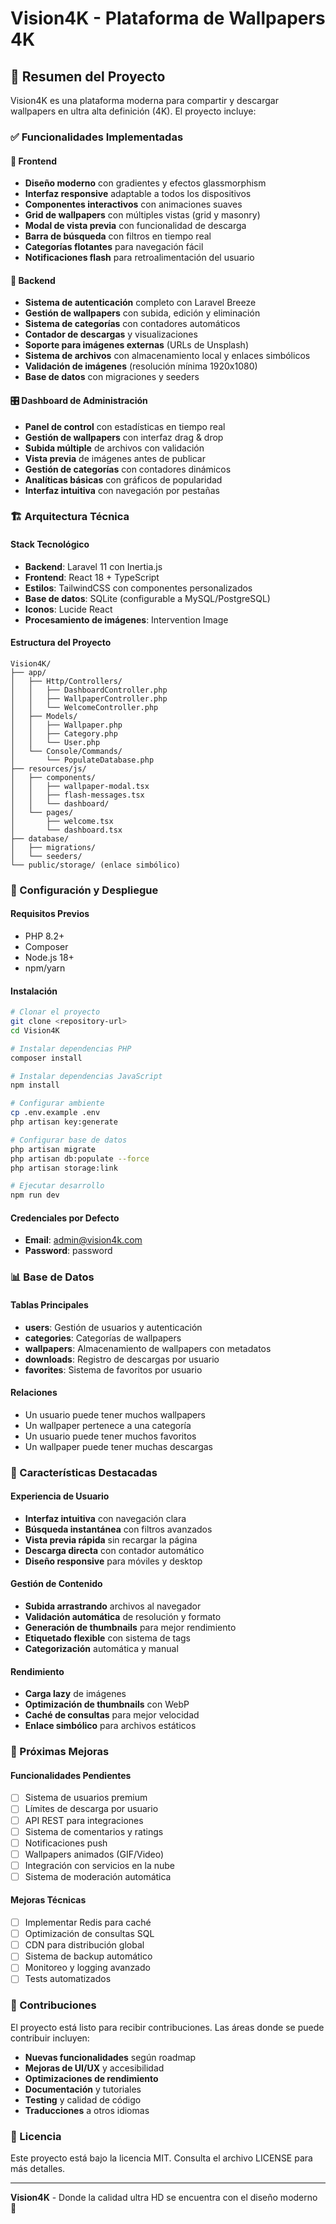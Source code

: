 # Vision4K - Plataforma de Wallpapers 4K

## 🚀 Resumen del Proyecto

Vision4K es una plataforma moderna para compartir y descargar wallpapers en ultra alta definición (4K). El proyecto incluye:

### ✅ Funcionalidades Implementadas

#### 🎨 Frontend

- **Diseño moderno** con gradientes y efectos glassmorphism
- **Interfaz responsive** adaptable a todos los dispositivos
- **Componentes interactivos** con animaciones suaves
- **Grid de wallpapers** con múltiples vistas (grid y masonry)
- **Modal de vista previa** con funcionalidad de descarga
- **Barra de búsqueda** con filtros en tiempo real
- **Categorías flotantes** para navegación fácil
- **Notificaciones flash** para retroalimentación del usuario

#### 🔧 Backend

- **Sistema de autenticación** completo con Laravel Breeze
- **Gestión de wallpapers** con subida, edición y eliminación
- **Sistema de categorías** con contadores automáticos
- **Contador de descargas** y visualizaciones
- **Soporte para imágenes externas** (URLs de Unsplash)
- **Sistema de archivos** con almacenamiento local y enlaces simbólicos
- **Validación de imágenes** (resolución mínima 1920x1080)
- **Base de datos** con migraciones y seeders

#### 🎛️ Dashboard de Administración

- **Panel de control** con estadísticas en tiempo real
- **Gestión de wallpapers** con interfaz drag & drop
- **Subida múltiple** de archivos con validación
- **Vista previa** de imágenes antes de publicar
- **Gestión de categorías** con contadores dinámicos
- **Analíticas básicas** con gráficos de popularidad
- **Interfaz intuitiva** con navegación por pestañas

### 🏗️ Arquitectura Técnica

#### Stack Tecnológico

- **Backend**: Laravel 11 con Inertia.js
- **Frontend**: React 18 + TypeScript
- **Estilos**: TailwindCSS con componentes personalizados
- **Base de datos**: SQLite (configurable a MySQL/PostgreSQL)
- **Iconos**: Lucide React
- **Procesamiento de imágenes**: Intervention Image

#### Estructura del Proyecto

```
Vision4K/
├── app/
│   ├── Http/Controllers/
│   │   ├── DashboardController.php
│   │   ├── WallpaperController.php
│   │   └── WelcomeController.php
│   ├── Models/
│   │   ├── Wallpaper.php
│   │   ├── Category.php
│   │   └── User.php
│   └── Console/Commands/
│       └── PopulateDatabase.php
├── resources/js/
│   ├── components/
│   │   ├── wallpaper-modal.tsx
│   │   ├── flash-messages.tsx
│   │   └── dashboard/
│   └── pages/
│       ├── welcome.tsx
│       └── dashboard.tsx
├── database/
│   ├── migrations/
│   └── seeders/
└── public/storage/ (enlace simbólico)
```

### 🔧 Configuración y Despliegue

#### Requisitos Previos

- PHP 8.2+
- Composer
- Node.js 18+
- npm/yarn

#### Instalación

```bash
# Clonar el proyecto
git clone <repository-url>
cd Vision4K

# Instalar dependencias PHP
composer install

# Instalar dependencias JavaScript
npm install

# Configurar ambiente
cp .env.example .env
php artisan key:generate

# Configurar base de datos
php artisan migrate
php artisan db:populate --force
php artisan storage:link

# Ejecutar desarrollo
npm run dev
```

#### Credenciales por Defecto

- **Email**: admin@vision4k.com
- **Password**: password

### 📊 Base de Datos

#### Tablas Principales

- **users**: Gestión de usuarios y autenticación
- **categories**: Categorías de wallpapers
- **wallpapers**: Almacenamiento de wallpapers con metadatos
- **downloads**: Registro de descargas por usuario
- **favorites**: Sistema de favoritos por usuario

#### Relaciones

- Un usuario puede tener muchos wallpapers
- Un wallpaper pertenece a una categoría
- Un usuario puede tener muchos favoritos
- Un wallpaper puede tener muchas descargas

### 🎯 Características Destacadas

#### Experiencia de Usuario

- **Interfaz intuitiva** con navegación clara
- **Búsqueda instantánea** con filtros avanzados
- **Vista previa rápida** sin recargar la página
- **Descarga directa** con contador automático
- **Diseño responsive** para móviles y desktop

#### Gestión de Contenido

- **Subida arrastrando** archivos al navegador
- **Validación automática** de resolución y formato
- **Generación de thumbnails** para mejor rendimiento
- **Etiquetado flexible** con sistema de tags
- **Categorización** automática y manual

#### Rendimiento

- **Carga lazy** de imágenes
- **Optimización de thumbnails** con WebP
- **Caché de consultas** para mejor velocidad
- **Enlace simbólico** para archivos estáticos

### 🔮 Próximas Mejoras

#### Funcionalidades Pendientes

- [ ] Sistema de usuarios premium
- [ ] Límites de descarga por usuario
- [ ] API REST para integraciones
- [ ] Sistema de comentarios y ratings
- [ ] Notificaciones push
- [ ] Wallpapers animados (GIF/Video)
- [ ] Integración con servicios en la nube
- [ ] Sistema de moderación automática

#### Mejoras Técnicas

- [ ] Implementar Redis para caché
- [ ] Optimización de consultas SQL
- [ ] CDN para distribución global
- [ ] Sistema de backup automático
- [ ] Monitoreo y logging avanzado
- [ ] Tests automatizados

### 🤝 Contribuciones

El proyecto está listo para recibir contribuciones. Las áreas donde se puede contribuir incluyen:

- **Nuevas funcionalidades** según roadmap
- **Mejoras de UI/UX** y accesibilidad
- **Optimizaciones de rendimiento**
- **Documentación** y tutoriales
- **Testing** y calidad de código
- **Traducciones** a otros idiomas

### 📝 Licencia

Este proyecto está bajo la licencia MIT. Consulta el archivo LICENSE para más detalles.

---

**Vision4K** - Donde la calidad ultra HD se encuentra con el diseño moderno 🌟
